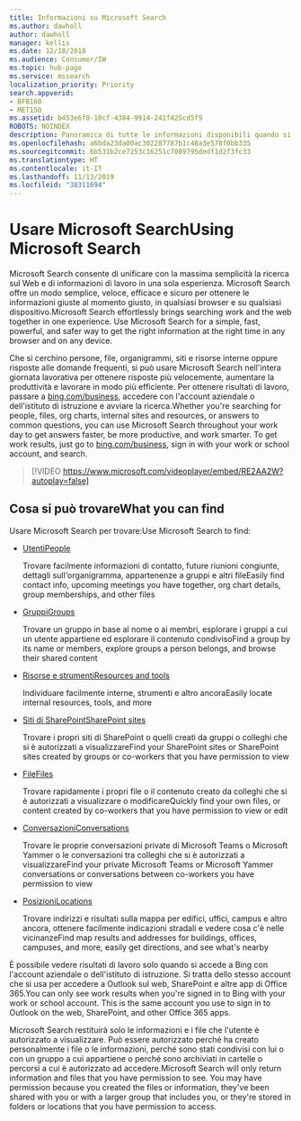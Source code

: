 ```yaml
---
title: Informazioni su Microsoft Search
ms.author: dawholl
author: dawholl
manager: kellis
ms.date: 12/18/2018
ms.audience: Consumer/IW
ms.topic: hub-page
ms.service: mssearch
localization_priority: Priority
search.appverid:
- BFB160
- MET150
ms.assetid: b453e6f0-10cf-4384-9914-241f425cd5f9
ROBOTS: NOINDEX
description: Panoramica di tutte le informazioni disponibili quando si usa Microsoft Search
ms.openlocfilehash: a6bda23da00ac302287787b1c48a3e578f0bb335
ms.sourcegitcommit: 6b531b2ce7253c16251c7089795dedf1d2f3fc33
ms.translationtype: HT
ms.contentlocale: it-IT
ms.lasthandoff: 11/13/2019
ms.locfileid: "38311694"
---
```

# <a name="using-microsoft-search"></a><span data-ttu-id="fe9e4-103">Usare Microsoft Search</span><span class="sxs-lookup"><span data-stu-id="fe9e4-103">Using Microsoft Search</span></span>

<span data-ttu-id="fe9e4-p101">Microsoft Search consente di unificare con la massima semplicità la ricerca sul Web e di informazioni di lavoro in una sola esperienza. Microsoft Search offre un modo semplice, veloce, efficace e sicuro per ottenere le informazioni giuste al momento giusto, in qualsiasi browser e su qualsiasi dispositivo.</span><span class="sxs-lookup"><span data-stu-id="fe9e4-p101">Microsoft Search effortlessly brings searching work and the web together in one experience. Use Microsoft Search for a simple, fast, powerful, and safer way to get the right information at the right time in any browser and on any device.</span></span>
  
<span data-ttu-id="fe9e4-p102">Che si cerchino persone, file, organigrammi, siti e risorse interne oppure risposte alle domande frequenti, si può usare Microsoft Search nell'intera giornata lavorativa per ottenere risposte più velocemente, aumentare la produttività e lavorare in modo più efficiente. Per ottenere risultati di lavoro, passare a [bing.com/business](https://www.bing.com/business), accedere con l'account aziendale o dell'istituto di istruzione e avviare la ricerca.</span><span class="sxs-lookup"><span data-stu-id="fe9e4-p102">Whether you're searching for people, files, org charts, internal sites and resources, or answers to common questions, you can use Microsoft Search throughout your work day to get answers faster, be more productive, and work smarter. To get work results, just go to [bing.com/business](https://www.bing.com/business), sign in with your work or school account, and search.</span></span> 
  
> [!VIDEO https://www.microsoft.com/videoplayer/embed/RE2AA2W?autoplay=false]

## <a name="what-you-can-find"></a><span data-ttu-id="fe9e4-108">Cosa si può trovare</span><span class="sxs-lookup"><span data-stu-id="fe9e4-108">What you can find</span></span>
  
<span data-ttu-id="fe9e4-109">Usare Microsoft Search per trovare:</span><span class="sxs-lookup"><span data-stu-id="fe9e4-109">Use Microsoft Search to find:</span></span>
  
- [<span data-ttu-id="fe9e4-110">Utenti</span><span class="sxs-lookup"><span data-stu-id="fe9e4-110">People</span></span>](find-people-and-groups.md)
    
    <span data-ttu-id="fe9e4-111">Trovare facilmente informazioni di contatto, future riunioni congiunte, dettagli sull'organigramma, appartenenze a gruppi e altri file</span><span class="sxs-lookup"><span data-stu-id="fe9e4-111">Easily find contact info, upcoming meetings you have together, org chart details, group memberships, and other files</span></span>
    
- [<span data-ttu-id="fe9e4-112">Gruppi</span><span class="sxs-lookup"><span data-stu-id="fe9e4-112">Groups</span></span>](find-people-and-groups.md)
    
    <span data-ttu-id="fe9e4-113">Trovare un gruppo in base al nome o ai membri, esplorare i gruppi a cui un utente appartiene ed esplorare il contenuto condiviso</span><span class="sxs-lookup"><span data-stu-id="fe9e4-113">Find a group by its name or members, explore groups a person belongs, and browse their shared content</span></span>
    
- [<span data-ttu-id="fe9e4-114">Risorse e strumenti</span><span class="sxs-lookup"><span data-stu-id="fe9e4-114">Resources and tools</span></span>](find-resources-tools-and-more.md)
    
    <span data-ttu-id="fe9e4-115">Individuare facilmente interne, strumenti e altro ancora</span><span class="sxs-lookup"><span data-stu-id="fe9e4-115">Easily locate internal resources, tools, and more</span></span>
    
- [<span data-ttu-id="fe9e4-116">Siti di SharePoint</span><span class="sxs-lookup"><span data-stu-id="fe9e4-116">SharePoint sites</span></span>](find-sharepoint-sites.md)
    
    <span data-ttu-id="fe9e4-117">Trovare i propri siti di SharePoint o quelli creati da gruppi o colleghi che si è autorizzati a visualizzare</span><span class="sxs-lookup"><span data-stu-id="fe9e4-117">Find your SharePoint sites or SharePoint sites created by groups or co-workers that you have permission to view</span></span>
    
- [<span data-ttu-id="fe9e4-118">File</span><span class="sxs-lookup"><span data-stu-id="fe9e4-118">Files</span></span>](find-files.md)
    
    <span data-ttu-id="fe9e4-119">Trovare rapidamente i propri file o il contenuto creato da colleghi che si è autorizzati a visualizzare o modificare</span><span class="sxs-lookup"><span data-stu-id="fe9e4-119">Quickly find your own files, or content created by co-workers that you have permission to view or edit</span></span>
    
- [<span data-ttu-id="fe9e4-120">Conversazioni</span><span class="sxs-lookup"><span data-stu-id="fe9e4-120">Conversations</span></span>](find-conversations.md)
    
    <span data-ttu-id="fe9e4-121">Trovare le proprie conversazioni private di Microsoft Teams o Microsoft Yammer o le conversazioni tra colleghi che si è autorizzati a visualizzare</span><span class="sxs-lookup"><span data-stu-id="fe9e4-121">Find your private Microsoft Teams or Microsoft Yammer conversations or conversations between co-workers you have permission to view</span></span>
    
- [<span data-ttu-id="fe9e4-122">Posizioni</span><span class="sxs-lookup"><span data-stu-id="fe9e4-122">Locations</span></span>](find-locations.md)
    
    <span data-ttu-id="fe9e4-123">Trovare indirizzi e risultati sulla mappa per edifici, uffici, campus e altro ancora, ottenere facilmente indicazioni stradali e vedere cosa c'è nelle vicinanze</span><span class="sxs-lookup"><span data-stu-id="fe9e4-123">Find map results and addresses for buildings, offices, campuses, and more, easily get directions, and see what's nearby</span></span>    
    
<span data-ttu-id="fe9e4-p103">È possibile vedere risultati di lavoro solo quando si accede a Bing con l'account aziendale o dell'istituto di istruzione. Si tratta dello stesso account che si usa per accedere a Outlook sul web, SharePoint e altre app di Office 365.</span><span class="sxs-lookup"><span data-stu-id="fe9e4-p103">You can only see work results when you're signed in to Bing with your work or school account. This is the same account you use to sign in to Outlook on the web, SharePoint, and other Office 365 apps.</span></span> 
  
<span data-ttu-id="fe9e4-p104">Microsoft Search restituirà solo le informazioni e i file che l'utente è autorizzato a visualizzare. Può essere autorizzato perché ha creato personalmente i file o le informazioni, perché sono stati condivisi con lui o con un gruppo a cui appartiene o perché sono archiviati in cartelle o percorsi a cui è autorizzato ad accedere.</span><span class="sxs-lookup"><span data-stu-id="fe9e4-p104">Microsoft Search will only return information and files that you have permission to see. You may have permission because you created the files or information, they've been shared with you or with a larger group that includes you, or they're stored in folders or locations that you have permission to access.</span></span>

  

